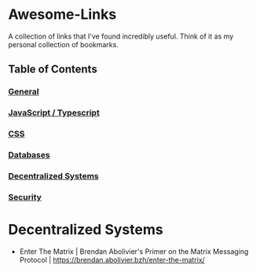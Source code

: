 # Awesome-Links
A collection of links that I've found incredibly useful. Think of it as my personal collection of bookmarks. 

## Table of Contents
### [General](/General.md)
### [JavaScript / Typescript](/Typescript.md)
### [CSS](/CSS.md)
### [Databases](/Databases.md)
### [Decentralized Systems](DecentralizedSystems.md)
### [Security](/Security.md)


# Decentralized Systems

- Enter The Matrix | Brendan Abolivier's Primer on the Matrix Messaging Protocol | https://brendan.abolivier.bzh/enter-the-matrix/
